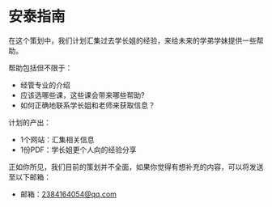 # 安泰指南

在这个策划中，我们计划汇集过去学长姐的经验，来给未来的学弟学妹提供一些帮助。

帮助包括但不限于：

* 经管专业的介绍
* 应该选哪些课，这些课会带来哪些帮助?
* 如何正确地联系学长姐和老师来获取信息？

计划的产出：

* 1个网站：汇集相关信息
* 1份PDF：学长姐更个人向的经验分享

正如你所见，我们目前的策划并不全面，如果你觉得有想补充的内容，可以将发送至以下邮箱：

* 邮箱：2384164054@qq.com

